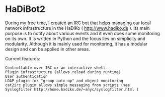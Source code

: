 HaDiBot2
========

During my free time, I created an IRC bot that helps managing our local 
network infrastructure in the HaDiKo ( http://www.hadiko.de ). Its main 
purpose is to notify about various events and it even does some monitoring 
on its own. It is written in Python and the focus lies on simplicity and 
modularity. Although it is mainly used for monitoring, it has a modular 
design and can be applied in other areas.

Current features:

    Controllable over IRC or an interactive shell
    Plugin infrastructure (allows reload during runtime)
    User authentication
    LDAP plugin for "group auto-op" and object monitoring
    cat2irc plugin allows simple messaging from scripts (see 
	Syslogfilter http://home.hadiko.de/~anyc/syslogfilter.html )

